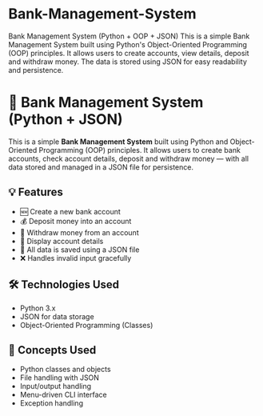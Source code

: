 # Bank-Management-System
Bank Management System (Python + OOP + JSON) This is a simple Bank Management System built using Python's Object-Oriented Programming (OOP) principles. It allows users to create accounts, view details, deposit and withdraw money. The data is stored using JSON for easy readability and persistence.
# 🏦 Bank Management System (Python + JSON)

This is a simple **Bank Management System** built using Python and Object-Oriented Programming (OOP) principles. It allows users to create bank accounts, check account details, deposit and withdraw money — with all data stored and managed in a JSON file for persistence.

## 💡 Features

- 🆕 Create a new bank account
- 💰 Deposit money into an account
- 🧾 Withdraw money from an account
- 📄 Display account details
- 📁 All data is saved using a JSON file
- ❌ Handles invalid input gracefully

## 🛠 Technologies Used

- Python 3.x
- JSON for data storage
- Object-Oriented Programming (Classes)

## 🧠 Concepts Used

- Python classes and objects
- File handling with JSON
- Input/output handling
- Menu-driven CLI interface
- Exception handling

